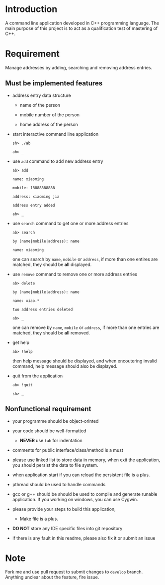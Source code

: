 # Introduction
 
A command line application developed in C++ programming language.
The main purpose of this project is to act as a qualification test of
mastering of C++.
 
# Requirement
 
Manage addresses by adding, searching and removing address entries.
 
## Must be implemented features
 
* address entry data structure
 
  * name of the person
 
  * mobile number of the person
 
  * home address of the person
 
* start interactive command line application
 
    `sh> ./ab`
 
    `ab> _`
 
* use `add` command to add new address entry
 
    `ab> add`
 
    `name: xiaoming`
 
    `mobile: 18888888888`
 
    `address: xiaoming jia`
 
    `address entry added`
 
    `ab> _`
 
* use `search` command to get one or more address entries
 
    `ab> search`
 
    `by (name|mobile|address): name`
 
    `name: xiaoming`
 
    one can search by `name`, `mobile` or `address`, if more than one entires are matched, they should be __all__ displayed.
 
* use `remove` command to remove one or more address entries
 
    `ab> delete`
 
    `by (name|mobile|address): name`
 
    `name: xiao.*`
 
    `two address entries deleted`
 
    `ab> _`
 
    one can remove by `name`, `mobile` or `address`, if more than one entries are matched, they should be __all__ removed.
 
* get help
 
    `ab> !help`
 
    then help message should be displayed, and when encoutering invalid command, help message
    should also be displayed.
 
* quit from the application
 
    `ab> !quit`
 
    `sh> _`
 
## Nonfunctional requirement
 
* your programme should be object-orinted
 
* your code should be well-formatted
  * __NEVER__ use `tab` for indentation
 
* comments for public interface/class/method is a must
 
* please use linked list to store data in memory, when exit the application, you should persist the data to file system. 
 * when application start if you can reload the persistent file is a plus.
 
* pthread should be used to handle commands
 
* gcc or g++ should be should be used to compile and generate runable application. If you working on windows, you can use Cygwin.
 
* please provide your steps to build this application, 
  * Make file is a plus.
 
* __DO NOT__ store any IDE specific files into git repository
 
* if there is any fault in this readme, please also fix it or submit an issue
 
# Note
 
Fork me and use pull request to submit changes to `develop` branch. Anything unclear about the feature, fire issue.

